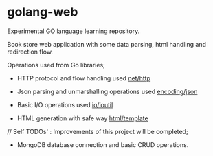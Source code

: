 # golang-web

Experimental GO language learning repository.

Book store web application with some data parsing, html handling and redirection flow.

Operations used from Go libraries;

- HTTP protocol and flow handling used [net/http](https://golang.org/pkg/net/http/)

- Json parsing and unmarshalling operations used [encoding/json](https://golang.org/pkg/encoding/json/)

- Basic I/O operations used [io/ioutil](https://golang.org/pkg/io/ioutil/)

- HTML generation with safe way [html/template](https://golang.org/pkg/html/template/)


// Self TODOs' : Improvements of this project will be completed;

- MongoDB database connection and basic CRUD operations.
